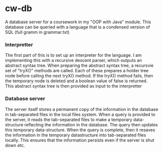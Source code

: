 # cw-db
A database server for a coursework in my "OOP with Java" module.  This database can be queried with a language that is 
a condensed version of SQL (full gramm in grammar.txt)

### Interpretter
The first part of this is to set up an interpreter for the language. I am implementing this with a recursive descent 
parser, which outputs an abstract syntax tree.  When preparing the abstract syntax tree, a recursvie set of "tryX()" 
methods are called.  Each of these prepares a holder tree node before calling the next tryX() method.  If the tryX() 
method fails, then the temporary node is deleted and a boolean value of false is returned.  
This abstract syntax tree is then provided as input to the interpretter

### Database server
The server itself stores a permanent copy of the information in the database in tab-separated files in the local files
system.  When a query is provided to the server, it reads the tab-separated files to make a temporary data-structure 
reflecting the information in the database.  The query then updates this temporary data-structure.  When the query is
complete, then it resaves the information in the temporary datastructure into tab-separated files locally.  This ensures 
that the information persists even if the server is shut down etc.